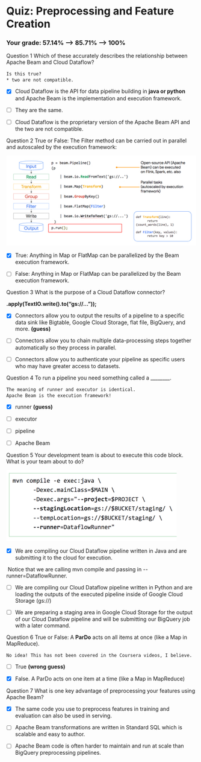 # Quiz: Preprocessing and Feature Creation

### Your grade: 57.14% --> 85.71% --> 100%

Question 1
Which of these accurately describes the relationship between Apache Beam and Cloud Dataflow?

```
Is this true? 
* two are not compatible.
```

- [x] Cloud Dataflow is the API for data pipeline building in **java or python** and Apache Beam is the implementation and execution framework.

- [ ] 
  They are the same.

- [ ] Cloud Dataflow is the proprietary version of the Apache Beam API and the two are not compatible.

Question 2
True or False: The Filter method can be carried out in parallel and autoscaled by the execution framework:

 <img src='images/preprocessing-and-feature-creation-question2.jpg'>

- [x] 
  True: Anything in Map or FlatMap can be parallelized by the Beam execution framework.

- [ ] 
  False: Anything in Map or FlatMap can be parallelized by the Beam execution framework.



Question 3
What is the purpose of a Cloud Dataflow connector?

**.apply(TextIO.write().to(“gs://…”));**

- [x] Connectors allow you to output the results of a pipeline to a specific data sink like Bigtable, Google Cloud Storage, flat file, BigQuery, and more. **(guess)**

- [ ] 
  Connectors allow you to chain multiple data-processing steps together automatically so they process in parallel.

- [ ] 
  Connectors allow you to authenticate your pipeline as specific users who may have greater access to datasets.


Question 4
To run a pipeline you need something called a ________.

```
The meaning of runner and executor is identical.
Apache Beam is the execution framework!
```

- [x] runner **(guess)**

- [ ] 
  executor

- [ ] 
  pipeline

- [ ] 
  Apache Beam 



Question 5
Your development team is about to execute this code block. What is your team about to do?

<img src='images/preprocessing-and-feature-creation-question5.jpg'> 

- [x] 
  We are compiling our Cloud Dataflow pipeline written in Java and are submitting it to the cloud for execution.


​	Notice that we are calling mvn compile and passing in --runner=DataflowRunner.

- [ ] 
  We are compiling our Cloud Dataflow pipeline written in Python and are loading the outputs of the executed pipeline inside of Google Cloud Storage (gs://)

- [ ] 
  We are preparing a staging area in Google Cloud Storage for the output of our Cloud Dataflow pipeline and will be submitting our BigQuery job with a later command.


Question 6
True or False: A **ParDo** acts on all items at once (like a Map in MapReduce).

```
No idea! This has not been covered in the Coursera videos, I believe.
```

- [ ] True **(wrong guess)**

- [x] 
  False. A ParDo acts on one item at a time (like a Map in MapReduce)


Question 7
What is one key advantage of preprocessing your features using Apache Beam?

- [x] The same code you use to preprocess features in training and evaluation can also be used in serving.

- [ ] 
  Apache Beam transformations are written in Standard SQL which is scalable and easy to author.

- [ ] 
  Apache Beam code is often harder to maintain and run at scale than BigQuery preprocessing pipelines.
